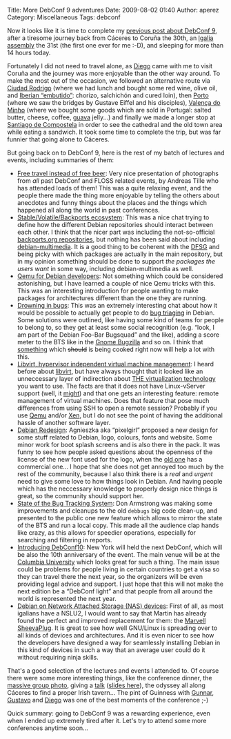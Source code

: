 Title: More DebConf 9 adventures
Date: 2009-08-02 01:40
Author: aperez
Category: Miscellaneous
Tags: debconf

Now it looks like it is time to complete my [previous post about
DebConf 9][], after a tiresome journey back from Cáceres to Coruña the
30th, an [Igalia assembly][] the 31st (the first one ever for me :-D),
and sleeping for more than 14 hours today.

Fortunately I did not need to travel alone, as [Diego][] came with me to
visit Coruña and the journey was more enjoyable than the other way
around. To make the most out of the occasion, we followed an alternative
route via  [Ciudad Rodrigo][] (where we had lunch and bought some red
wine, olive oil, and [Iberian “embutido”][]: chorizo, salchichón and
cured loin), then [Porto][] (where we saw the bridges by Gustave Eiffel
and his disciples), [Valença do Minho][] (where we bought some goods
which are sold in Portugal: salted butter, cheese, coffee, [guava][]
jelly...) and finally we made a longer stop at [Santiago de
Compostela][] in order to see the cathedral and the old town area while
eating a sandwich. It took some time to complete the trip, but was far
funnier that going alone to Cáceres.

But going back on to DebConf 9, here is the rest of my batch of lectures
and events, including summaries of them:

-   [Free travel instead of free beer][]: Very nice presentation of
    photographs from *all* past DebConf and FLOSS related events, by
    Andreas Tille who has attended loads of them! This was a quite
    relaxing event, and the people there made the thing more enjoyable
    by telling the others about anecdotes and funny things about the
    places and the things which happened all along the world in past
    conferences.
-   [Stable/Volatile/Backports ecosystem][]: This was a nice chat trying
    to define how the different Debian repositories should interact
    between each other. I think that the nicer part was including the
    not-so-official [backports.org repositories][], but nothing has been
    said about including [debian-multimedia][]. It is a good thing to be
    coherent with the [DFSG][] and being picky with which packages are
    actually in the main repository, but in my opinion something should
    be done to support *the packages the users want* in some way,
    including debian-multimedia as well.
-   [Qemu for Debian developers][]: Not something which could be
    considered astonishing, but I have learned a couple of nice Qemu
    tricks with this. This was an interesting introduction for people
    wanting to make packages for architectures different than the one
    they are running.
-   [Drowning in bugs][Stable/Volatile/Backports ecosystem]: This was an
    extremely interesting chat about how it would be possible to
    actually get people to do [bug triaging][] in Debian. Some solutions
    were outlined, like having some kind of teams for people to belong
    to, so they get at least some social recognition (e.g. “look, I am
    part of the Debian Foo-Bar Bugsquad” and the like), adding a score
    meter to the BTS like in the [Gnome Bugzilla][] and so on. I think
    that [something][] which
    <span style="text-decoration: line-through">should</span> is being
    cooked right now will help a lot with this.
-   [Libvirt, hypervisor independent virtual machine management][]: I
    heard before about [libvirt][], but have always thought that it
    looked like an unneccessary layer of indirection about [THE
    virtualization technology][] you want to use. The facts are that it
    does not have Linux-vServer support (well, it [might][]) and that
    one gets an interesting feature: remote management of virtual
    machines. Does that feature that pose much differences from using
    SSH to open a remote session? Probably if you use [Qemu][] and/or
    [Xen][], but I do not see the point of having the additional hassle
    of another software layer.
-   [Debian Redesign][]: Agnieszka aka “pixelgirl” proposed a new design
    for some stuff related to Debian, logo, colours, fonts and website.
    Some minor work for boot splash screens and is also there in the
    pack. It was funny to see how people asked questions about the
    openness of the license of the new font used for the logo, when the
    [old one][] has a commercial one... I hope that she does not get
    annoyed too much by the rest of the community, because I also think
    there is a *real* and *urgent* need to give some love to how things
    look in Debian. And having people which has the neccessary knowledge
    to properly design nice things is great, so the community should
    support her.
-   [State of the Bug Tracking System][]: Don Armstrong was making some
    improvements and cleanups to the old `debbugs` big code clean-up,
    and presented to the public one new feature which allows to mirror
    the state of the BTS and run a local copy. This made all the
    audience clap hands like crazy, as this allows for speedier
    operations, especially for searching and filtering in reports.
-   [Introducing DebConf10][]: New York will held the next DebConf,
    which will be also the 10th anniversary of the event. The main venue
    will be at the [Columbia University][] which looks great for such a
    thing. The main issue could be problems for people living in certain
    countries to get a visa so they can travel there the next year, so
    the organizers will be even providing legal advice and support. I
    just hope that this will not make the next edition be a “DebConf
    light” and that people from all around the world is represented the
    next year.
-   [Debian on Network Attached Storage (NAS) devices][]: First of all,
    as most igalians have a NSLU2, I would want to say that Martin has
    already found the perfect and improved replacement for them: the
    [Marvell SheevaPlug][]. It is great to see how well GNU/Linux is
    spreading over to all kinds of devices and architectures. And it is
    even nicer to see how the developers have designed a way for
    seamlessly installing Debian in this kind of devices in such a way
    that an average user could do it without requiring ninja skills.

That's a good selection of the lectures and events I attended to. Of
course there were some more interesting things, like the conference
dinner, the [massive group photo][], giving a [talk][] ([slides
here][]), the odyssey all along Cáceres to find a proper Irish tavern...
The pint of Guinness with [Gunnar][], [Gustavo][] and [Diego][] was one
of the best moments of the conference ;-)

Quick summary: going to DebConf 9 was a rewarding experience, even when I
ended up extremely tired after it. Let's try to attend some more
conferences anytime soon...

  [previous post about DebConf 9]: /aperez/2009/07/1st-day-at-debconf9/
  [Igalia assembly]: http://blogs.igalia.com/agomez/2008/10/22/igalia-is-yours/
  [Diego]: http://blogs.gnome.org/diegoe/
  [Ciudad Rodrigo]: http://en.wikipedia.org/wiki/Ciudad_Rodrigo
  [Iberian “embutido”]: http://en.wikipedia.org/wiki/Embutido
  [Porto]: http://en.wikipedia.org/wiki/Porto
  [Valença do Minho]: http://en.wikipedia.org/wiki/Valen%C3%A7a,_Portugal
  [guava]: http://en.wikipedia.org/wiki/Guava
  [Santiago de Compostela]: http://en.wikipedia.org/wiki/Santiago_de_compostela
  [Free travel instead of free beer]: https://penta.debconf.org/dc9_schedule/events/374.en.html
  [Stable/Volatile/Backports ecosystem]: https://penta.debconf.org/dc9_schedule/events/409.en.html
  [backports.org repositories]: http://backports.org/
  [debian-multimedia]: http://debian-multimedia.org/
  [DFSG]: http://www.debian.org/social_contract#guidelines
  [Qemu for Debian developers]: https://penta.debconf.org/dc9_schedule/events/382.en.html
  [bug triaging]: http://nedbatchelder.com/text/triaging.html
  [Gnome Bugzilla]: http://bugs.gnome.org
  [something]: http://wiki.debian.org/SummerOfCode2007/DebbugsWebUI
  [Libvirt, hypervisor independent virtual machine management]: https://penta.debconf.org/dc9_schedule/events/444.en.html
  [libvirt]: http://libvirt.org/
  [THE virtualization technology]: http://linux-vserver.org/
  [might]: http://www.redhat.com/archives/libvir-list/2008-January/msg00097.html
  [Qemu]: http://www.qemu.org/
  [Xen]: http://www.xen.org/
  [Debian Redesign]: https://penta.debconf.org/dc9_schedule/events/459.en.html
  [old one]: http://wiki.debian.org/DebianLogo
  [State of the Bug Tracking System]: https://penta.debconf.org/dc9_schedule/events/434.en.html
  [Introducing DebConf10]: https://penta.debconf.org/dc9_schedule/events/429.en.html
  [Columbia University]: http://www.columbia.edu/
  [Debian on Network Attached Storage (NAS) devices]: https://penta.debconf.org/dc9_schedule/events/412.en.html
  [Marvell SheevaPlug]: http://www.engadget.com/2009/02/24/marvells-sheevaplug-linux-pc-fits-in-its-power-adapter/
  [massive group photo]: http://www.flickr.com/photos/aigarius/3769719319/
  [talk]: https://penta.debconf.org/dc9_schedule/events/450.en.html
  [slides here]: https://penta.debconf.org/dc9_schedule/attachments/114_slides.pdf
  [Gunnar]: http://gwolf.org/
  [Gustavo]: http://blog.kov.eti.br/
